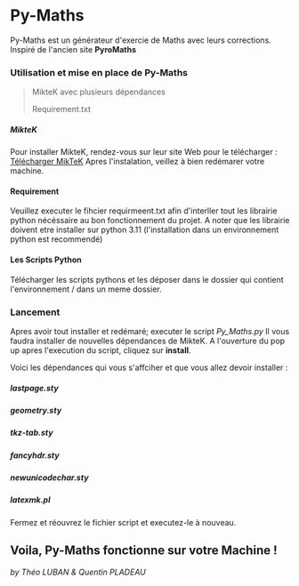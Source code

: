 # Py-Maths

Py-Maths est un générateur d'exercie de Maths avec leurs corrections. Inspiré de l'ancien site **PyroMaths**


### Utilisation et mise en place de Py-Maths
> MikteK avec plusieurs dépendances
> 
> Requirement.txt
>

##### MikteK
Pour installer MikteK, rendez-vous sur leur site Web pour le télécharger : [Télécharger MikTeK](https://miktex.org/download)
Apres l'instalation, veillez à bien redémarer votre machine.

#### Requirement

Veuillez executer le fihcier requirmeent.txt afin d'interller tout les librairie python nécéssaire au bon fonctionnement du projet.
A noter que les librairie doivent etre installer sur python 3.11 (l'installation dans un environnement python est recommendé)

#### Les Scripts Python
Télécharger les scripts pythons et les déposer dans le dossier qui contient l'environnement / dans un meme dossier.


### Lancement
Apres avoir tout installer et redémaré; executer le script *Py_Maths.py* Il vous faudra installer de nouvelles dépendances de MikteK. A l'ouverture du pop up apres l'execution du script, cliquez sur **install**.

Voici les dépendances qui vous s'affciher et que vous allez devoir installer : 

##### lastpage.sty
##### geometry.sty
##### tkz-tab.sty
##### fancyhdr.sty
##### newunicodechar.sty
##### latexmk.pl

Fermez et réouvrez le fichier script et executez-le à nouveau.


## Voila, Py-Maths fonctionne sur votre Machine ! 


*by Théo LUBAN & Quentin PLADEAU*
